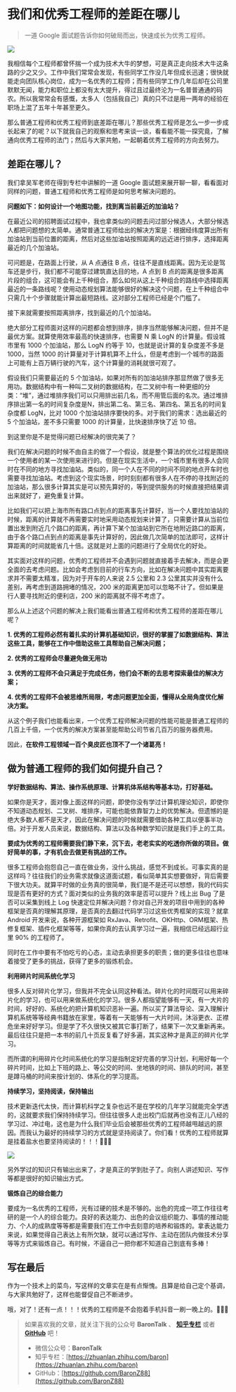 # 我们和优秀工程师的差距在哪儿

> 一道 Google 面试题告诉你如何破局而出，快速成长为优秀工程师。

![](http://ocjtywvav.bkt.clouddn.com/blog/other/engineer/pic1.jpg)

我相信每个工程师都曾怀揣一个成为技术大牛的梦想，可是真正走向技术大牛这条路的少之又少。工作中我们常常会发现，有些同学工作没几年但成长迅速；很快就能走向团队核心岗位，成为一名优秀的工程师；而有些同学工作几年后却在公司里默默无闻，能力和职位上都没有太大提升，得过且过最终沦为一名普普通通的码农。所以我常常会有感慨，太多人（包括我自己）真的只不过是用一两年的经验在职场上混了五年十年甚至更久。

那么普通工程师和优秀工程师到底差距在哪儿？那些优秀工程师是怎么一步一步成长起来了的呢？以下就我自己的观察和思考来谈一谈，看看能不能一探究竟，了解通向优秀工程师的法门；然后与大家共勉，一起朝着优秀工程师的方向去努力。

## 差距在哪儿？

我们拿吴军老师在得到专栏中讲解的一道 Google 面试题来展开聊一聊，看看面对同样的问题，普通工程师和优秀工程师是如何思考解决问题的。

**问题如下：如何设计一个地图功能，找到离当前最近的加油站？**

在最近公司的招聘面试过程中，我也拿类似的问题去问过部分候选人，大部分候选人都把问题想的太简单。通常普通工程师给出的解决方案是：根据经纬度算出所有加油站到当前位置的距离，然后对这些加油站按照距离的远近进行排序，选择距离最近的几个加油站。

可问题是，在路面上行驶，从 A 点通往 B 点，往往不是直线距离。因为无论是驾车还是步行，我们都不可能穿过建筑直达目的地，A 点到 B 点的距离是很多距离片段的组合，这可能会有上千种组合，那么如何从这上千种组合的路线中选择距离最近的一条路线呢？使用动态规划算法能够很好的解决这个问题，在上千种组合中只需几十个步骤就能计算出最短路线。这对部分工程师已经是个门槛了。

接下来就需要按照距离排序，找到最近的几个加油站。

绝大部分工程师面对这样的问题都会想到排序，排序当然能够解决问题，但并不是最优方案。就算使用效率最高的快速排序，也需要 N 乘 LogN 的计算量。假设城市里有 1000 个加油站，那么 LogN 约等于 10，也就是说计算的复杂度差不多是 1000，当然 1000 的计算量对于计算机算不上什么，但是考虑到一个城市的路面上可能有上百万辆行驶的汽车，这个计算量的消耗就很可观了。

假设我们只需要最近的 5 个加油站，如果对所有的加油站排序那显然做了很多无用功。数据结构中有一种叫二叉树的数据结构，在二叉树中有一种更细的分类：“堆”，通过堆排序我们可以只用排出前几名，而不用管后面的名次。通过堆排序排出第一名的时间复杂度是N，排出第二名、第三名、第四名、第五名的时间复杂度都 LogN，比对 1000 个加油站排序要快的多。对于我们的需求：选出最近的 5 个加油站，差不多只需要 1000 的计算量，比快速排序快了近 10 倍。

到这里你是不是觉得问题已经解决的很完美了？

我们在解决问题的时候不由自主的做了一个假设，就是整个算法的优化过程是围绕一个使用者的某一次使用来进行的。但是在现实生活中，一个城市里有很多人会同时在不同的地方寻找加油站。类似的，同一个人在不同的时间不同的地点开车时也需要寻找加油站。考虑到这个现实场景，时时刻刻都有很多人在不停的寻找附近的加油站，那么很多计算其实是可以预先算好的，等到提供服务的时候直接把结果调出来就好了，避免重复计算。

比如我们可以把上海市所有路口点到点的距离事先计算好，当一个人要找加油站的时候，距离的计算就不再需要实时地采用动态规划来计算了，只需要计算从当前位置出发到附近几个路口的距离，再计算下某个加油站到它所在地附近路口的距离，由于各个路口点到点的距离是事先计算好的，因此做几次简单的加法即可，这样计算距离的时间就能省几十倍。这就是对上面的问题进行了全局优化的好处。

其实面对这样的问题，优秀的工程师并不会遇到问题就直接着手去解决，而是会更全面的去考虑问题。比如会考虑到目前的行车方向，比如在解决问题中其实距离要求并不需要太精准，因为对于开车的人来说 2.5 公里和 2.3 公里其实并没有什么差别，再考虑到道路拥堵的情况，200 米的距离更加可以忽略不计了。但如果是行人要寻找附近的便利店，200 米的距离就不得不考虑了。

那么从上述这个问题的解决上我们能看出普通工程师和优秀工程师的差距在哪儿呢？

**1. 优秀的工程师必然有着扎实的计算机基础知识，很好的掌握了如数据结构、算法这些工具，能够在工作中借助这些工具帮助自己解决问题；**

**2. 优秀的工程师会尽量避免做无用功**

**3. 优秀的工程师不会只满足于完成任务，他们会不断的去思考探索最佳的解决方案；**

**4. 优秀的工程师不会被思维所局限，考虑问题更加全面，懂得从全局角度优化解决方案。**

从这个例子我们也能看出来，一个优秀工程师解决问题的性能可能是普通工程师的几百上千倍，一个优秀的解决方案甚至能帮助公司节省几百万的服务器费用。

因此，**在软件工程领域一百个臭皮匠也顶不了一个诸葛亮！**

## 做为普通工程师的我们如何提升自己？

**学好数据结构、算法、操作系统原理、计算机体系结构等基本功，打好基础。**

如果你是天才，面对像上面这样的问题，即使你没有学过计算机理论知识，即使你不知道动态规划、二叉树、堆排序，可能也能依靠智力上的优势解决。但遗憾的是绝大多数人都不是天才，因此在解决问题的时候就需要借助各种工具以便事半功倍。对于开发人员来说，数据结构、算法以及各种数学知识就是我们手上的工具。

**要成为优秀的工程师需要我们静下来，沉下去，老老实实的吃透你所做的项目。做好简单的事，才有机会去做更有挑战的工作。**

很多工程师会抱怨自己一直在做业务，没什么挑战，感觉不到成长。可事实真的是这样吗？往往我们的业务需求就像这道面试题，看似简单其实想要做好，背后需要下很大功夫。就算平时做的业务真的很简单，我们是不是还可以想想，我的代码实现是否有更好的方式？面对类似的业务我的效率是否可以提升？线上出 Bug 了是否可以采集到线上 Log 快速定位并解决问题？你对自己开发的项目中用到的各种框架是否真的理解其原理，是否真的去翻过代码学习过这些优秀框架的实现？就拿 Android 开发来说，各种开源框架如 RxJava、Retrofit、OKHttp、ORM框架、热修复框架、插件化框架等等，如果你真的去认真学习过一遍，我相信已经远超行业里 90% 的工程师了。

同时在工作中要有不怕吃亏的心态，主动去承担更多的职责；做的更多往往也意味着接受了更多的挑战，获得了更多的锻炼机会。

**利用碎片时间系统化学习**

很多人反对碎片化学习，但我并不完全认同这种看法。碎片化的时间既可以用来碎片化的学习，也可以用来做系统化的学习。很多人都指望能够有一天，有一大片的时间，好好的、系统化的把计算机知识恶补一遍。所以买了算法导论、深入理解计算机系统等等经典书籍放在家里，等着有一天能够有一大片时间，沐浴更衣、正襟危坐来好好学习。但是学了不久很快又被其它事打断了，结果下一次又重新再来。最后往往只是把一本书的前几十页反复看了好多遍，其实这种才是真正的碎片化学习。

而所谓的利用碎片化时间系统化的学习是指制定好完善的学习计划，利用好每一个碎片时间，比如上下班的路上、等公交的时间、坐地铁的时间、排队的时间，甚至是蹲马桶的时间来按计划的、体系化的学习提高。

**持续学习，坚持阅读，保持输出**

技术更新迭代太快，而计算机科学之复杂也远不是在学校的几年学习就能完全学透的，这就要求我们保持持续学习。但往往很多人走出校门后就再也没有正儿八经的学习过、冲过电，这也是为什么我们毕业后会被那些优秀的工程师越甩越远的原因。而我认为最好的持续学习的方式就是坚持阅读了。你们看！优秀的工程师就算是挂着盐水也要坚持阅读的！！！🤣🤣🤣

![](http://ocjtywvav.bkt.clouddn.com/blog/other/engineer/pic2.jpg)

另外学过的知识只有输出出来了，才是真正的学到肚子了。向别人讲述知识、写作等都是很好的知识输出方式。

**锻炼自己的综合能力**

要成为一名优秀的工程师，光有过硬的技术是不够的。出色的完成一项工作往往考研的是一个人的综合能力。良好的表达能力、出色的会议组织能力、事情的推动能力、个人的成熟度等等都是需要我们在工作中去刻意的培养和锻炼的。拿表达能力来说，如果觉得自己表达上有所欠缺，就可以通过写作、主动在团队内做技术分享等等方式来锻炼自己。有时候，不逼自己一把你都不知道自己到底有多棒！

## 写在最后

作为一个技术上的菜鸟，写这样的文章实在是有点惭愧。且算是给自己定个基调，与大家共勉好了，这样也能督促自己不断进步。

哦，对了！还有一点！！！优秀的工程师是不会抱着手机抖音一刷一晚上的。🤣🤣🤣


> 如果喜欢我的文章，就关注下我的公众号 **BaronTalk** 、 [**知乎专栏**](https://zhuanlan.zhihu.com/baron) 或者 [**GitHub**](https://github.com/BaronZ88) 吧！
>   
> * 微信公众号：**BaronTalk**
> * 知乎专栏：[https://zhuanlan.zhihu.com/baron](https://zhuanlan.zhihu.com/baron)  
> * GitHub：[https://github.com/BaronZ88](https://github.com/BaronZ88)



